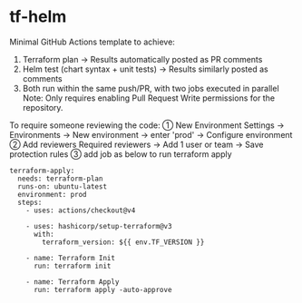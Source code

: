 # tf-helm


Minimal GitHub Actions template to achieve:
1. Terraform plan → Results automatically posted as PR comments
2. Helm test (chart syntax + unit tests) → Results similarly posted as comments
3. Both run within the same push/PR, with two jobs executed in parallel
Note: Only requires enabling Pull Request Write permissions for the repository.

To require someone reviewing the code:
① New Environment
Settings → Environments → New environment → enter 'prod' → Configure environment
② Add reviewers
Required reviewers → Add 1 user or team → Save protection rules
③ add job as below to run terraform apply

    terraform-apply:               
      needs: terraform-plan         
      runs-on: ubuntu-latest
      environment: prod             
      steps:
        - uses: actions/checkout@v4
        
        - uses: hashicorp/setup-terraform@v3
          with:
            terraform_version: ${{ env.TF_VERSION }}
    
        - name: Terraform Init
          run: terraform init
    
        - name: Terraform Apply
          run: terraform apply -auto-approve

